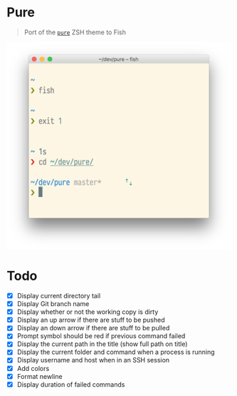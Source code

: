 # Pure

> Port of the [`pure`](https://github.com/sindresorhus/pure) ZSH theme to Fish

<img width="572" src="screenshot.png">

# Todo

- [x] Display current directory tail
- [x] Display Git branch name
- [x] Display whether or not the working copy is dirty
- [x] Display an up arrow if there are stuff to be pushed
- [x] Display an down arrow if there are stuff to be pulled
- [x] Prompt symbol should be red if previous command failed
- [x] Display the current path in the title (show full path on title)
- [x] Display the current folder and command when a process is running
- [x] Display username and host when in an SSH session
- [x] Add colors
- [x] Format newline
- [x] Display duration of failed commands

